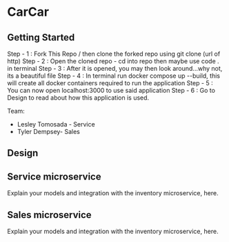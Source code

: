 # CarCar
## Getting Started
Step - 1 : Fork This Repo / then clone the forked repo using git clone (url of http)
Step - 2 : Open the cloned repo - cd into repo then maybe use code . in terminal
Step - 3 : After it is opened, you may then look around...why not, its a beautiful file
Step - 4 : In terminal run docker compose up --build, this will create all docker containers required to run the application
Step - 5 : You can now open localhost:3000 to use said application
Step - 6 : Go to Design to read about how this application is used.

Team:
* Lesley Tomosada - Service
* Tyler Dempsey- Sales

## Design

## Service microservice

Explain your models and integration with the inventory
microservice, here.

## Sales microservice

Explain your models and integration with the inventory
microservice, here.
